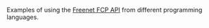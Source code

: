 Examples of using the [Freenet FCP API](https://github.com/freenet/wiki/wiki/FCPv2) from different programming languages.
